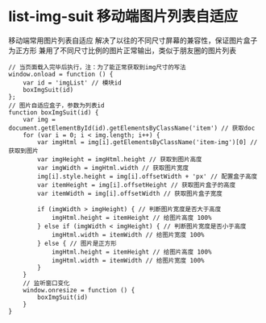# list-img-suit 移动端图片列表自适应

移动端常用图片列表自适应
解决了以往的不同尺寸屏幕的兼容性，保证图片盒子为正方形
兼用了不同尺寸比例的图片正常输出，类似于朋友圈的图片列表
   
    // 当页面载入完毕后执行，注：为了能正常获取到img尺寸的写法
    window.onload = function () {
        var id = 'imgList' // 模块id
        boxImgSuit(id)
    };
    // 图片自适应盒子，参数为列表id
    function boxImgSuit(id) {
        var img = document.getElementById(id).getElementsByClassName('item') // 获取doc
        for (var i = 0; i < img.length; i++) {
            var imgHtml = img[i].getElementsByClassName('item-img')[0] // 获取到图片
            var imgHeight = imgHtml.height // 获取到图片高度
            var imgWidth = imgHtml.width // 获取图片宽度
            img[i].style.height = img[i].offsetWidth + 'px' // 配置盒子高度
            var itemHeight = img[i].offsetHeight // 获取图片盒子的高度
            var itemWidth = img[i].offsetWidth // 获取图片盒子宽度

            if (imgWidth > imgHeight) { // 判断图片宽度是否大于高度
                imgHtml.height = itemHeight // 给图片高度 100%
            } else if (imgWidth < imgHeight) { // 判断图片宽度是否小于高度
                imgHtml.width = itemWidth // 给图片宽度 100%
            } else { // 图片是正方形
                imgHtml.height = itemHeight // 给图片高度 100%
                imgHtml.width = itemWidth // 给图片宽度 100%
            }
        }
        // 监听窗口变化
        window.onresize = function () {
            boxImgSuit(id)
        }
    }
